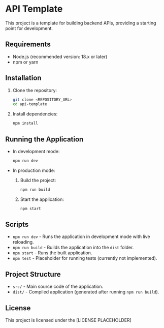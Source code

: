 # API Template

This project is a template for building backend APIs, providing a starting point for development.

## Requirements

- Node.js (recommended version: 18.x or later)
- npm or yarn

## Installation

1. Clone the repository:

   ```bash
   git clone <REPOSITORY_URL>
   cd api-template
   ```

2. Install dependencies:
   ```bash
   npm install
   ```

## Running the Application

- In development mode:

  ```bash
  npm run dev
  ```

- In production mode:
  1. Build the project:
     ```bash
     npm run build
     ```
  2. Start the application:
     ```bash
     npm start
     ```

## Scripts

- `npm run dev` - Runs the application in development mode with live reloading.
- `npm run build` - Builds the application into the `dist` folder.
- `npm start` - Runs the built application.
- `npm test` - Placeholder for running tests (currently not implemented).

## Project Structure

- `src/` - Main source code of the application.
- `dist/` - Compiled application (generated after running `npm run build`).

## License

This project is licensed under the [LICENSE PLACEHOLDER]
